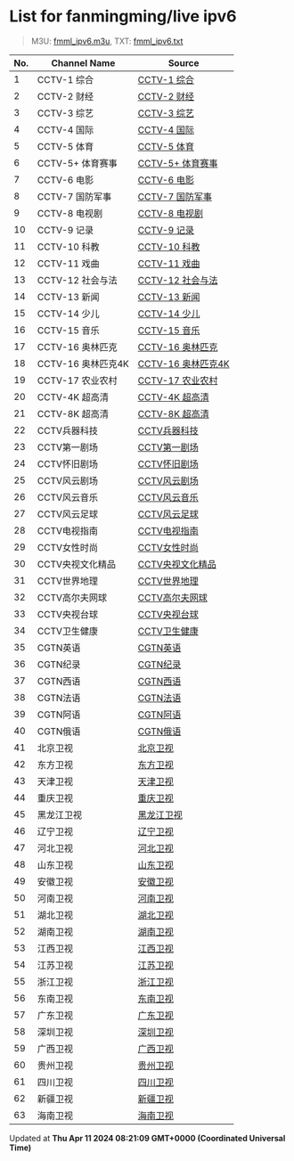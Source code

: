 # List for **fanmingming/live ipv6**

> M3U: [fmml_ipv6.m3u](/fmml_ipv6.m3u), TXT: [fmml_ipv6.txt](/txt/fmml_ipv6.txt)

| No.  | Channel Name | Source |
| --- | ------------ | --- |
| 1 | CCTV-1 综合 | [CCTV-1 综合](https://itv.lat/live?token=240411&id=cctv1) |
| 2 | CCTV-2 财经 | [CCTV-2 财经](https://itv.lat/live?token=240411&id=cctv2) |
| 3 | CCTV-3 综艺 | [CCTV-3 综艺](https://itv.lat/live?token=240411&id=cctv3) |
| 4 | CCTV-4 国际 | [CCTV-4 国际](https://itv.lat/live?token=240411&id=cctv4) |
| 5 | CCTV-5 体育 | [CCTV-5 体育](https://itv.lat/live?token=240411&id=cctv5) |
| 6 | CCTV-5+ 体育赛事 | [CCTV-5+ 体育赛事](https://itv.lat/live?token=240411&id=cctv5p) |
| 7 | CCTV-6 电影 | [CCTV-6 电影](https://itv.lat/live?token=240411&id=cctv6) |
| 8 | CCTV-7 国防军事 | [CCTV-7 国防军事](https://itv.lat/live?token=240411&id=cctv7) |
| 9 | CCTV-8 电视剧 | [CCTV-8 电视剧](https://itv.lat/live?token=240411&id=cctv8) |
| 10 | CCTV-9 记录 | [CCTV-9 记录](https://itv.lat/live?token=240411&id=cctv9) |
| 11 | CCTV-10 科教 | [CCTV-10 科教](https://itv.lat/live?token=240411&id=cctv10) |
| 12 | CCTV-11 戏曲 | [CCTV-11 戏曲](https://itv.lat/live?token=240411&id=cctv11) |
| 13 | CCTV-12 社会与法 | [CCTV-12 社会与法](https://itv.lat/live?token=240411&id=cctv12) |
| 14 | CCTV-13 新闻 | [CCTV-13 新闻](https://itv.lat/live?token=240411&id=cctv13) |
| 15 | CCTV-14 少儿 | [CCTV-14 少儿](https://itv.lat/live?token=240411&id=cctv14) |
| 16 | CCTV-15 音乐 | [CCTV-15 音乐](https://itv.lat/live?token=240411&id=cctv15) |
| 17 | CCTV-16 奥林匹克 | [CCTV-16 奥林匹克](https://itv.lat/live?token=240411&id=cctv16) |
| 18 | CCTV-16 奥林匹克4K | [CCTV-16 奥林匹克4K](https://itv.lat/live?token=240411&id=cctv16-4k) |
| 19 | CCTV-17 农业农村 | [CCTV-17 农业农村](https://itv.lat/live?token=240411&id=cctv17) |
| 20 | CCTV-4K 超高清 | [CCTV-4K 超高清](https://itv.lat/live?token=240411&id=cctv4k) |
| 21 | CCTV-8K 超高清 | [CCTV-8K 超高清](https://itv.lat/live?token=240411&id=cctv8k) |
| 22 | CCTV兵器科技 | [CCTV兵器科技](https://itv.lat/live?token=240411&id=bqkj) |
| 23 | CCTV第一剧场 | [CCTV第一剧场](https://itv.lat/live?token=240411&id=dyjc) |
| 24 | CCTV怀旧剧场 | [CCTV怀旧剧场](https://itv.lat/live?token=240411&id=hjjc) |
| 25 | CCTV风云剧场 | [CCTV风云剧场](https://itv.lat/live?token=240411&id=fyjc) |
| 26 | CCTV风云音乐 | [CCTV风云音乐](https://itv.lat/live?token=240411&id=fyyy) |
| 27 | CCTV风云足球 | [CCTV风云足球](https://itv.lat/live?token=240411&id=fyzq) |
| 28 | CCTV电视指南 | [CCTV电视指南](https://itv.lat/live?token=240411&id=dszn) |
| 29 | CCTV女性时尚 | [CCTV女性时尚](https://itv.lat/live?token=240411&id=nxss) |
| 30 | CCTV央视文化精品 | [CCTV央视文化精品](https://itv.lat/live?token=240411&id=whjp) |
| 31 | CCTV世界地理 | [CCTV世界地理](https://itv.lat/live?token=240411&id=sjdl) |
| 32 | CCTV高尔夫网球 | [CCTV高尔夫网球](https://itv.lat/live?token=240411&id=gefwq) |
| 33 | CCTV央视台球 | [CCTV央视台球](https://itv.lat/live?token=240411&id=ystq) |
| 34 | CCTV卫生健康 | [CCTV卫生健康](https://itv.lat/live?token=240411&id=wsjk) |
| 35 | CGTN英语 | [CGTN英语](https://itv.lat/live?token=240411&id=cgtn) |
| 36 | CGTN纪录 | [CGTN纪录](https://itv.lat/live?token=240411&id=cgtnjl) |
| 37 | CGTN西语 | [CGTN西语](https://itv.lat/live?token=240411&id=cgtne) |
| 38 | CGTN法语 | [CGTN法语](https://itv.lat/live?token=240411&id=cgtnf) |
| 39 | CGTN阿语 | [CGTN阿语](https://itv.lat/live?token=240411&id=cgtna) |
| 40 | CGTN俄语 | [CGTN俄语](https://itv.lat/live?token=240411&id=cgtnr) |
| 41 | 北京卫视 | [北京卫视](https://itv.lat/live?token=240411&id=bjws) |
| 42 | 东方卫视 | [东方卫视](https://itv.lat/live?token=240411&id=dfws) |
| 43 | 天津卫视 | [天津卫视](https://itv.lat/live?token=240411&id=tjws) |
| 44 | 重庆卫视 | [重庆卫视](https://itv.lat/live?token=240411&id=cqws) |
| 45 | 黑龙江卫视 | [黑龙江卫视](https://itv.lat/live?token=240411&id=hljws) |
| 46 | 辽宁卫视 | [辽宁卫视](https://itv.lat/live?token=240411&id=lnws) |
| 47 | 河北卫视 | [河北卫视](https://itv.lat/live?token=240411&id=hbws) |
| 48 | 山东卫视 | [山东卫视](https://itv.lat/live?token=240411&id=sdws) |
| 49 | 安徽卫视 | [安徽卫视](https://itv.lat/live?token=240411&id=ahws) |
| 50 | 河南卫视 | [河南卫视](https://itv.lat/live?token=240411&id=hnws) |
| 51 | 湖北卫视 | [湖北卫视](https://itv.lat/live?token=240411&id=hubws) |
| 52 | 湖南卫视 | [湖南卫视](https://itv.lat/live?token=240411&id=hunws) |
| 53 | 江西卫视 | [江西卫视](https://itv.lat/live?token=240411&id=jxws) |
| 54 | 江苏卫视 | [江苏卫视](https://itv.lat/live?token=240411&id=jsws) |
| 55 | 浙江卫视 | [浙江卫视](https://itv.lat/live?token=240411&id=zjws) |
| 56 | 东南卫视 | [东南卫视](https://itv.lat/live?token=240411&id=dnws) |
| 57 | 广东卫视 | [广东卫视](https://itv.lat/live?token=240411&id=gdws) |
| 58 | 深圳卫视 | [深圳卫视](https://itv.lat/live?token=240411&id=szws) |
| 59 | 广西卫视 | [广西卫视](https://itv.lat/live?token=240411&id=gxws) |
| 60 | 贵州卫视 | [贵州卫视](https://itv.lat/live?token=240411&id=gzws) |
| 61 | 四川卫视 | [四川卫视](https://itv.lat/live?token=240411&id=scws) |
| 62 | 新疆卫视 | [新疆卫视](https://itv.lat/live?token=240411&id=xjws) |
| 63 | 海南卫视 | [海南卫视](https://itv.lat/live?token=240411&id=hinws) |

Updated at **Thu Apr 11 2024 08:21:09 GMT+0000 (Coordinated Universal Time)**
